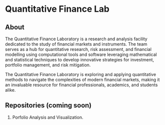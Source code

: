 # Quantitative Finance Lab

## About
The Quantitative Finance Laboratory is a research and analysis facility dedicated to the study of financial markets and instruments. The team serves as a hub for quantitative research, risk assessment, and financial modelling using computational tools and software leveraging mathematical and statistical techniques to develop innovative strategies for investment, portfolio management, and risk mitigation.

The Quantitative Finance Laboratory is exploring and applying quantitative methods to navigate the complexities of modern financial markets, making it an invaluable resource for financial professionals, academics, and students alike.

## Repositories (coming soon)
1. Porfolio Analysis and Visualization.
